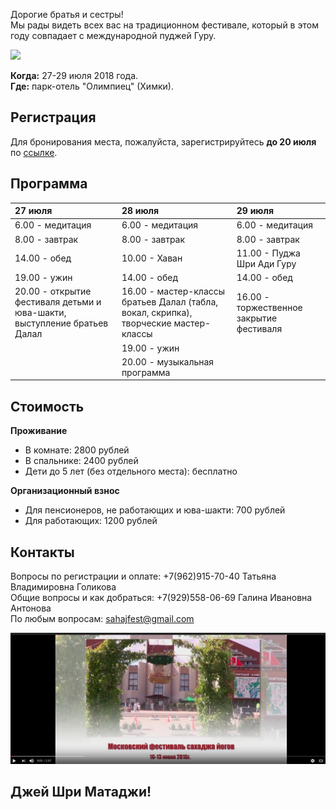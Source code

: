 Дорогие братья и сестры!  
Мы рады видеть всех вас на традиционном фестивале, который в этом году совпадает с международной пуджей Гуру.  

![ ](https://raw.githubusercontent.com/SYRussia/SYRussia.github.io/master/356%20Guru%2001.jpg)

**Когда:** 27-29 июля 2018 года.  
**Где:** парк-отель "Олимпиец" (Химки).

## Регистрация
Для бронирования места, пожалуйста, зарегистрируйтесь **до 20 июля** по [ссылке](https://docs.google.com/forms/d/e/1FAIpQLSeGaoUfk8g8wlTSaljn8jTcOmP_qDbR7SSZSLsmYtWDfi33WA/viewform).

## Программа

| 27 июля                              | 28 июля                               | 29 июля                             |
|:-------------------------------------|:--------------------------------------|:------------------------------------|
| 6.00 - медитация                     | 6.00 - медитация                      | 6.00 - медитация                    |
| 8.00 - завтрак                       | 8.00 - завтрак                        | 8.00 - завтрак                      |
| 14.00 - обед                         | 10.00 - Хаван                         | 11.00 - Пуджа Шри Ади Гуру          |
| 19.00 - ужин                         | 14.00 - обед                          | 14.00 - обед                        |
| 20.00 - открытие фестиваля детьми и юва-шакти, выступление братьев Далал |16.00 - мастер-классы братьев Далал (табла, вокал, скрипка), творческие мастер-классы | 16.00 - торжественное закрытие фестиваля |
|                                      | 19.00 - ужин                          |                                     |
|                                      | 20.00 - музыкальная программа         |                                     |


## Стоимость

**Проживание**
- В комнате: 2800 рублей
- В спальнике: 2400 рублей
- Дети до 5 лет (без отдельного места): бесплатно

**Организационный взнос**
- Для пенсионеров, не работающих и юва-шакти: 700 рублей
- Для работающих: 1200 рублей

## Контакты
Вопросы по регистрации и оплате: +7(962)915-70-40 Татьяна Владимировна Голикова  
Общие вопросы и как добраться: +7(929)558-06-69 Галина Ивановна Антонова  
По любым вопросам: sahajfest@gmail.com  


[![Watch the video](https://raw.githubusercontent.com/SYRussia/SYRussia.github.io/master/screen.png)](https://www.youtube.com/watch?v=9XDNJbZVq_g)

## Джей Шри Матаджи!  
